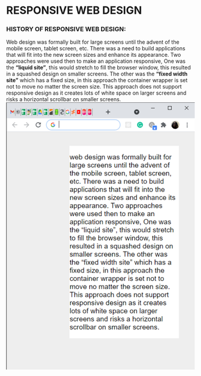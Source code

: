 # RESPONSIVE WEB DESIGN

### HISTORY OF RESPONSIVE WEB DESIGN:

Web design was formally built for large screens until the advent of the mobile screen, tablet screen, etc. There was a need to build applications that will fit into the new screen sizes and enhance its appearance.
Two approaches were used then to make an application responsive,
One was the **“liquid site”**, this would stretch to fill the browser window, this resulted in a squashed design on smaller screens. The other was the **“fixed width site”** which has a fixed size, in this approach the container wrapper is set not to move no matter the screen size. This approach does not support responsive design as it creates lots of white space on larger screens and risks a horizontal scrollbar on smaller screens.
![An example of a liquid site!](/img/liquid.png "An example of a liquid site!")
